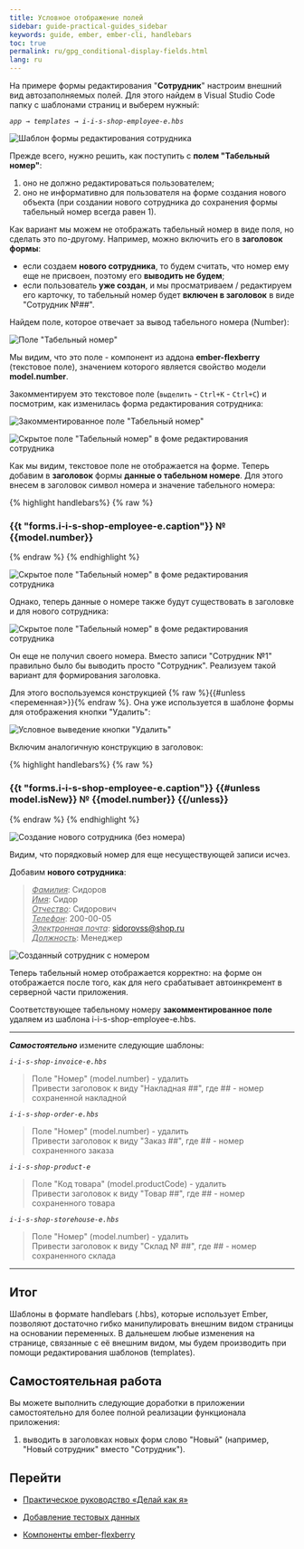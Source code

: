 ```yaml
---
title: Условное отображение полей
sidebar: guide-practical-guides_sidebar
keywords: guide, ember, ember-cli, handlebars
toc: true
permalink: ru/gpg_conditional-display-fields.html
lang: ru
---
```


На примере формы редактирования "**Сотрудник**" настроим внешний вид автозаполняемых полей. Для этого найдем в Visual Studio Code папку с шаблонами страниц и выберем нужный:

*`app → templates → i-i-s-shop-employee-e.hbs`*

![Шаблон формы редактирования сотрудника](/images/pages/guides/flexberry-ember/5-1-conditional-display-fields/5-1-1.png)

Прежде всего, нужно решить, как поступить с **полем "Табельный номер"**: 
1. оно не должно редактироваться пользователем;
2. оно не информативно для пользователя на форме создания нового объекта (при создании нового сотрудника до сохранения формы табельный номер всегда равен 1).

Как вариант мы можем не отображать табельный номер в виде поля, но сделать это по-другому. Например, можно включить его в **заголовок формы**: 
* если создаем **нового сотрудника**, то будем считать, что номер ему еще не присвоен, поэтому его **выводить не будем**;
* если пользователь **уже создан**, и мы просматриваем / редактируем его карточку, то табельный номер будет **включен в заголовок** в виде "Сотрудник №##".

Найдем поле, которое отвечает за вывод табельного номера (Number):

![Поле "Табельный номер"](/images/pages/guides/flexberry-ember/5-1-conditional-display-fields/5-1-2.png)

Мы видим, что это поле - компонент из аддона **ember-flexberry** (текстовое поле), значением которого является свойство модели **model.number**. 

Закомментируем это текстовое поле (`выделить` - `Ctrl+K` - `Ctrl+C`) и посмотрим, как изменилась форма редактирования сотрудника:

![Закомментированное поле "Табельный номер"](/images/pages/guides/flexberry-ember/5-1-conditional-display-fields/5-1-3.png)

![Скрытое поле "Табельный номер" в фоме редактирования сотрудника](/images/pages/guides/flexberry-ember/5-1-conditional-display-fields/5-1-4.png)

Как мы видим, текстовое поле не отображается на форме. Теперь добавим в **заголовок** формы **данные о табельном номере**. Для этого внесем в заголовок символ номера и значение табельного номера:

{% highlight handlebars%}
{% raw %}
<h3 class="ui header">
  {{t "forms.i-i-s-shop-employee-e.caption"}} № {{model.number}}
</h3>
{% endraw %}
{% endhighlight %}

![Скрытое поле "Табельный номер" в фоме редактирования сотрудника](/images/pages/guides/flexberry-ember/5-1-conditional-display-fields/5-1-6.png)

Однако, теперь данные о номере также будут существовать в заголовке и для нового сотрудника:

![Скрытое поле "Табельный номер" в фоме редактирования сотрудника](/images/pages/guides/flexberry-ember/5-1-conditional-display-fields/5-1-7.png)

Он еще не получил своего номера. Вместо записи "Сотрудник №1" правильно было бы выводить просто "Сотрудник". Реализуем такой вариант для формирования заголовка. 

Для этого воспользуемся конструкцией {% raw %}{{#unless <переменная>}}{% endraw %}. Она уже используется в шаблоне формы для отображения кнопки "Удалить":

![Условное выведение кнопки "Удалить"](/images/pages/guides/flexberry-ember/5-1-conditional-display-fields/5-1-8.png)

Включим аналогичную конструкцию в заголовок:

{% highlight handlebars%}
{% raw %}
<h3 class="ui header">
  {{t "forms.i-i-s-shop-employee-e.caption"}}
  {{#unless model.isNew}}
    № {{model.number}}
  {{/unless}}
</h3>
{% endraw %}
{% endhighlight %}

![Создание нового сотрудника (без номера)](/images/pages/guides/flexberry-ember/5-1-conditional-display-fields/5-1-10.png)

Видим, что порядковый номер для еще несуществующей записи исчез.

Добавим **нового сотрудника**:

> *<u>Фамилия</u>*: Сидоров  
> *<u>Имя</u>*: Сидор  
> *<u>Отчество</u>*: Сидорович  
> *<u>Телефон</u>*: 200-00-05  
> *<u>Электронная почта</u>*: sidorovss@shop.ru  
> *<u>Должность</u>*: Менеджер 

![Созданный сотрудник с номером](/images/pages/guides/flexberry-ember/5-1-conditional-display-fields/5-1-11.png)

Теперь табельный номер отображается корректно: на форме он отображается после того, как для него срабатывает автоинкремент в серверной части приложения.

Соответствующее табельному номеру **закомментированное поле** удаляем из шаблона i-i-s-shop-employee-e.hbs.

---
**_Самостоятельно_** измените следующие шаблоны:

*`i-i-s-shop-invoice-e.hbs`*
> Поле "Номер" (model.number) - удалить  
> Привести заголовок к виду "Накладная ##", где ## - номер сохраненной накладной

*`i-i-s-shop-order-e.hbs`*
> Поле "Номер" (model.number) - удалить  
> Привести заголовок к виду "Заказ ##", где ## - номер сохраненного заказа

*`i-i-s-shop-product-e`*
> Поле "Код товара" (model.productCode) - удалить  
> Привести заголовок к виду "Товар ##", где ## - номер сохраненного товара

*`i-i-s-shop-storehouse-e.hbs`*
> Поле "Номер" (model.number) - удалить  
> Привести заголовок к виду "Склад № ##", где ## - номер сохраненного склада

---

## Итог

Шаблоны в формате handlebars (.hbs), которые использует Ember, позволяют достаточно гибко манипулировать внешним видом страницы на основании переменных. В дальнешем любые изменения на странице, связанные с её внешним видом, мы будем производить при помощи редактирования шаблонов (templates).


## Самостоятельная работа

Вы можете выполнить следующие доработки в приложении самостоятельно для более полной реализации функционала приложения:
1. выводить в заголовках новых форм слово "Новый" (например, "Новый сотрудник" вместо "Сотрудник").

## Перейти

* [Практическое руководство  «Делай как я»](gpg_landing-page.html) <i class="fa fa-arrow-up" aria-hidden="true"></i>

* [Добавление тестовых данных](gpg_filling-application-primary-data.html) <i class="fa fa-arrow-left" aria-hidden="true"></i>
* [Компоненты ember-flexberry](gpg_ember-flexberry-components.html) <i class="fa fa-arrow-right" aria-hidden="true"></i>